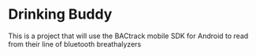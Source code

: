 # Drinking Buddy

This is a project that will use the BACtrack mobile SDK for Android to read from their line of bluetooth breathalyzers
